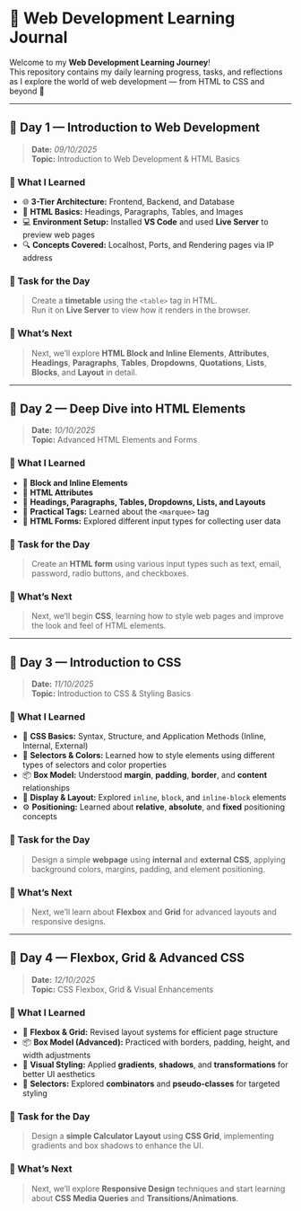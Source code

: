 # 🧠 Web Development Learning Journal

Welcome to my **Web Development Learning Journey**!  
This repository contains my daily learning progress, tasks, and reflections as I explore the world of web development — from HTML to CSS and beyond 🚀

---

## 📅 **Day 1 — Introduction to Web Development**

> **Date:** _09/10/2025_  
> **Topic:** Introduction to Web Development & HTML Basics

### 🧩 What I Learned

- 🌐 **3-Tier Architecture:** Frontend, Backend, and Database
- 🧱 **HTML Basics:** Headings, Paragraphs, Tables, and Images
- 💻 **Environment Setup:** Installed **VS Code** and used **Live Server** to preview web pages
- 🔍 **Concepts Covered:** Localhost, Ports, and Rendering pages via IP address

### 🧪 Task for the Day

> Create a **timetable** using the `<table>` tag in HTML.  
> Run it on **Live Server** to view how it renders in the browser.

### 🧭 What’s Next

> Next, we’ll explore **HTML Block and Inline Elements**, **Attributes**, **Headings**, **Paragraphs**, **Tables**, **Dropdowns**, **Quotations**, **Lists**, **Blocks**, and **Layout** in detail.

---

## 📅 **Day 2 — Deep Dive into HTML Elements**

> **Date:** _10/10/2025_  
> **Topic:** Advanced HTML Elements and Forms

### 🧩 What I Learned

- 🔹 **Block and Inline Elements**
- 🔹 **HTML Attributes**
- 🔹 **Headings, Paragraphs, Tables, Dropdowns, Lists, and Layouts**
- 🏃 **Practical Tags:** Learned about the `<marquee>` tag
- 🧾 **HTML Forms:** Explored different input types for collecting user data

### 🎯 Task for the Day

> Create an **HTML form** using various input types such as text, email, password, radio buttons, and checkboxes.

### 🧭 What’s Next

> Next, we’ll begin **CSS**, learning how to style web pages and improve the look and feel of HTML elements.

---

## 📅 **Day 3 — Introduction to CSS**

> **Date:** _11/10/2025_  
> **Topic:** Introduction to CSS & Styling Basics

### 🧩 What I Learned

- 🎨 **CSS Basics:** Syntax, Structure, and Application Methods (Inline, Internal, External)
- 🧭 **Selectors & Colors:** Learned how to style elements using different types of selectors and color properties
- 📦 **Box Model:** Understood **margin**, **padding**, **border**, and **content** relationships
- 🧱 **Display & Layout:** Explored `inline`, `block`, and `inline-block` elements
- ⚙️ **Positioning:** Learned about **relative**, **absolute**, and **fixed** positioning concepts

### 🧪 Task for the Day

> Design a simple **webpage** using **internal** and **external CSS**, applying background colors, margins, padding, and element positioning.

### 🧭 What’s Next

> Next, we’ll learn about **Flexbox** and **Grid** for advanced layouts and responsive designs.

---

## 📅 **Day 4 — Flexbox, Grid & Advanced CSS**

> **Date:** _12/10/2025_  
> **Topic:** CSS Flexbox, Grid & Visual Enhancements

### 🧩 What I Learned

- 🧱 **Flexbox & Grid:** Revised layout systems for efficient page structure
- 📦 **Box Model (Advanced):** Practiced with borders, padding, height, and width adjustments
- 🌈 **Visual Styling:** Applied **gradients**, **shadows**, and **transformations** for better UI aesthetics
- 🎯 **Selectors:** Explored **combinators** and **pseudo-classes** for targeted styling

### 🧪 Task for the Day

> Design a **simple Calculator Layout** using **CSS Grid**, implementing gradients and box shadows to enhance the UI.

### 🧭 What’s Next

> Next, we’ll explore **Responsive Design** techniques and start learning about **CSS Media Queries** and **Transitions/Animations**.
